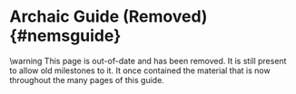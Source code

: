 Archaic Guide (Removed) {#nemsguide}
=======================

\warning This page is out-of-date and has been removed.  It is still
present to allow old milestones to it.  It once contained the material
that is now throughout the many pages of this guide.
